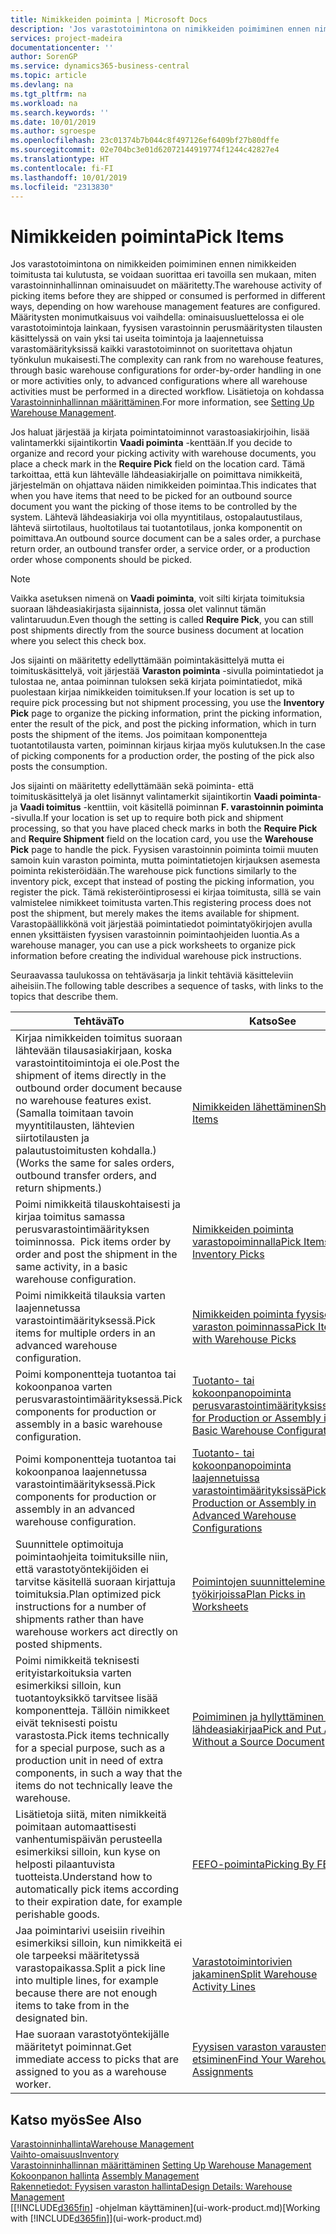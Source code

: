 ```yaml
---
title: Nimikkeiden poiminta | Microsoft Docs
description: 'Jos varastotoimintona on nimikkeiden poimiminen ennen nimikkeiden toimitusta tai kulutusta, se voidaan suorittaa eri tavoilla sen mukaan, miten varastoinninhallinnan ominaisuudet on määritetty. [Määritysten](../configure-warehouse-processes.md) monimutkaisuus voi vaihdella: ominaisuusluettelossa ei ole varastotoimintoja lainkaan, tilauskohtaisessa fyysisen varastoinnin perusmäärityksissä käsittelytoimintoja on vain muutama toiminto, kun laajennetuissa varastomäärityksissä kaikki varastotoiminnot tehdään ohjatun työnkulun mukaisesti.'
services: project-madeira
documentationcenter: ''
author: SorenGP
ms.service: dynamics365-business-central
ms.topic: article
ms.devlang: na
ms.tgt_pltfrm: na
ms.workload: na
ms.search.keywords: ''
ms.date: 10/01/2019
ms.author: sgroespe
ms.openlocfilehash: 23c01374b7b044c8f497126ef6409bf27b80dffe
ms.sourcegitcommit: 02e704bc3e01d62072144919774f1244c42827e4
ms.translationtype: HT
ms.contentlocale: fi-FI
ms.lasthandoff: 10/01/2019
ms.locfileid: "2313830"
---
```

# <a name="pick-items"></a><span data-ttu-id="649b8-104">Nimikkeiden poiminta</span><span class="sxs-lookup"><span data-stu-id="649b8-104">Pick Items</span></span>
<span data-ttu-id="649b8-105">Jos varastotoimintona on nimikkeiden poimiminen ennen nimikkeiden toimitusta tai kulutusta, se voidaan suorittaa eri tavoilla sen mukaan, miten varastoinninhallinnan ominaisuudet on määritetty.</span><span class="sxs-lookup"><span data-stu-id="649b8-105">The warehouse activity of picking items before they are shipped or consumed is performed in different ways, depending on how warehouse management features are configured.</span></span> <span data-ttu-id="649b8-106">Määritysten monimutkaisuus voi vaihdella: ominaisuusluettelossa ei ole varastotoimintoja lainkaan, fyysisen varastoinnin perusmääritysten tilausten käsittelyssä on vain yksi tai useita toimintoja ja laajennetuissa varastomäärityksissä kaikki varastotoiminnot on suoritettava ohjatun työnkulun mukaisesti.</span><span class="sxs-lookup"><span data-stu-id="649b8-106">The complexity can rank from no warehouse features, through basic warehouse configurations for order-by-order handling in one or more activities only, to advanced configurations where all warehouse activities must be performed in a directed workflow.</span></span> <span data-ttu-id="649b8-107">Lisätietoja on kohdassa [Varastoinninhallinnan määrittäminen](warehouse-setup-warehouse.md).</span><span class="sxs-lookup"><span data-stu-id="649b8-107">For more information, see [Setting Up Warehouse Management](warehouse-setup-warehouse.md).</span></span>

<span data-ttu-id="649b8-108">Jos haluat järjestää ja kirjata poimintatoiminnot varastoasiakirjoihin, lisää valintamerkki sijaintikortin **Vaadi poiminta** -kenttään.</span><span class="sxs-lookup"><span data-stu-id="649b8-108">If you decide to organize and record your picking activity with warehouse documents, you place a check mark in the **Require Pick** field on the location card.</span></span> <span data-ttu-id="649b8-109">Tämä tarkoittaa, että kun lähtevälle lähdeasiakirjalle on poimittava nimikkeitä, järjestelmän on ohjattava näiden nimikkeiden poimintaa.</span><span class="sxs-lookup"><span data-stu-id="649b8-109">This indicates that when you have items that need to be picked for an outbound source document you want the picking of those items to be controlled by the system.</span></span> <span data-ttu-id="649b8-110">Lähtevä lähdeasiakirja voi olla myyntitilaus, ostopalautustilaus, lähtevä siirtotilaus, huoltotilaus tai tuotantotilaus, jonka komponentit on poimittava.</span><span class="sxs-lookup"><span data-stu-id="649b8-110">An outbound source document can be a sales order, a purchase return order, an outbound transfer order, a service order, or a production order whose components should be picked.</span></span>

> [!NOTE]
> <span data-ttu-id="649b8-111">Vaikka asetuksen nimenä on **Vaadi poiminta**, voit silti kirjata toimituksia suoraan lähdeasiakirjasta sijainnista, jossa olet valinnut tämän valintaruudun.</span><span class="sxs-lookup"><span data-stu-id="649b8-111">Even though the setting is called **Require Pick**, you can still post shipments directly from the source business document at location where you select this check box.</span></span>

<span data-ttu-id="649b8-112">Jos sijainti on määritetty edellyttämään poimintakäsittelyä mutta ei toimituskäsittelyä, voit järjestää **Varaston poiminta** -sivulla poimintatiedot ja tulostaa ne, antaa poiminnan tuloksen sekä kirjata poimintatiedot, mikä puolestaan kirjaa nimikkeiden toimituksen.</span><span class="sxs-lookup"><span data-stu-id="649b8-112">If your location is set up to require pick processing but not shipment processing, you use the **Inventory Pick** page to organize the picking information, print the picking information, enter the result of the pick, and post the picking information, which in turn posts the shipment of the items.</span></span> <span data-ttu-id="649b8-113">Jos poimitaan komponentteja tuotantotilausta varten, poiminnan kirjaus kirjaa myös kulutuksen.</span><span class="sxs-lookup"><span data-stu-id="649b8-113">In the case of picking components for a production order, the posting of the pick also posts the consumption.</span></span>

<span data-ttu-id="649b8-114">Jos sijainti on määritetty edellyttämään sekä poiminta- että toimituskäsittelyä ja olet lisännyt valintamerkit sijaintikortin **Vaadi poiminta**- ja **Vaadi toimitus** -kenttiin, voit käsitellä poiminnan **F. varastoinnin poiminta** -sivulla.</span><span class="sxs-lookup"><span data-stu-id="649b8-114">If your location is set up to require both pick and shipment processing, so that you have placed check marks in both the **Require Pick** and **Require Shipment** field on the location card, you use the **Warehouse Pick** page to handle the pick.</span></span> <span data-ttu-id="649b8-115">Fyysisen varastoinnin poiminta toimii muuten samoin kuin varaston poiminta, mutta poimintatietojen kirjauksen asemesta poiminta rekisteröidään.</span><span class="sxs-lookup"><span data-stu-id="649b8-115">The warehouse pick functions similarly to the inventory pick, except that instead of posting the picking information, you register the pick.</span></span> <span data-ttu-id="649b8-116">Tämä rekisteröintiprosessi ei kirjaa toimitusta, sillä se vain valmistelee nimikkeet toimitusta varten.</span><span class="sxs-lookup"><span data-stu-id="649b8-116">This registering process does not post the shipment, but merely makes the items available for shipment.</span></span> <span data-ttu-id="649b8-117">Varastopäällikkönä voit järjestää poimintatiedot poimintatyökirjojen avulla ennen yksittäisten fyysisen varastoinnin poimintaohjeiden luontia.</span><span class="sxs-lookup"><span data-stu-id="649b8-117">As a warehouse manager, you can use a pick worksheets to organize pick information before creating the individual warehouse pick instructions.</span></span>

<span data-ttu-id="649b8-118">Seuraavassa taulukossa on tehtäväsarja ja linkit tehtäviä käsitteleviin aiheisiin.</span><span class="sxs-lookup"><span data-stu-id="649b8-118">The following table describes a sequence of tasks, with links to the topics that describe them.</span></span>   

|<span data-ttu-id="649b8-119">**Tehtävä**</span><span class="sxs-lookup"><span data-stu-id="649b8-119">**To**</span></span>|<span data-ttu-id="649b8-120">**Katso**</span><span class="sxs-lookup"><span data-stu-id="649b8-120">**See**</span></span>|
|------------|-------------|  
|<span data-ttu-id="649b8-121">Kirjaa nimikkeiden toimitus suoraan lähtevään tilausasiakirjaan, koska varastointitoimintoja ei ole.</span><span class="sxs-lookup"><span data-stu-id="649b8-121">Post the shipment of items directly in the outbound order document because no warehouse features exist.</span></span> <span data-ttu-id="649b8-122">(Samalla toimitaan tavoin myyntitilausten, lähtevien siirtotilausten ja palautustoimitusten kohdalla.)</span><span class="sxs-lookup"><span data-stu-id="649b8-122">(Works the same for sales orders, outbound transfer orders, and return shipments.)</span></span>|[<span data-ttu-id="649b8-123">Nimikkeiden lähettäminen</span><span class="sxs-lookup"><span data-stu-id="649b8-123">Ship Items</span></span>](warehouse-how-ship-items.md)|  
|<span data-ttu-id="649b8-124">Poimi nimikkeitä tilauskohtaisesti ja kirjaa toimitus samassa perusvarastointimäärityksen toiminnossa.  </span><span class="sxs-lookup"><span data-stu-id="649b8-124">Pick items order by order and post the shipment in the same activity, in a basic warehouse configuration.</span></span>|[<span data-ttu-id="649b8-125">Nimikkeiden poiminta varastopoiminnalla</span><span class="sxs-lookup"><span data-stu-id="649b8-125">Pick Items with Inventory Picks</span></span>](warehouse-how-to-pick-items-with-inventory-picks.md)|
|<span data-ttu-id="649b8-126">Poimi nimikkeitä tilauksia varten laajennetussa varastointimäärityksessä.</span><span class="sxs-lookup"><span data-stu-id="649b8-126">Pick items for multiple orders in an advanced warehouse configuration.</span></span>|[<span data-ttu-id="649b8-127">Nimikkeiden poiminta fyysisen varaston poiminnassa</span><span class="sxs-lookup"><span data-stu-id="649b8-127">Pick Items with Warehouse Picks</span></span>](warehouse-how-to-pick-items-for-warehouse-shipment.md)|  
|<span data-ttu-id="649b8-128">Poimi komponentteja tuotantoa tai kokoonpanoa varten perusvarastointimäärityksessä.</span><span class="sxs-lookup"><span data-stu-id="649b8-128">Pick components for production or assembly in a basic warehouse configuration.</span></span>|[<span data-ttu-id="649b8-129">Tuotanto- tai kokoonpanopoiminta perusvarastointimäärityksissä</span><span class="sxs-lookup"><span data-stu-id="649b8-129">Pick for Production or Assembly in Basic Warehouse Configurations</span></span>](warehouse-how-to-pick-for-production.md)|
|<span data-ttu-id="649b8-130">Poimi komponentteja tuotantoa tai kokoonpanoa laajennetussa varastointimäärityksessä.</span><span class="sxs-lookup"><span data-stu-id="649b8-130">Pick components for production or assembly in an advanced warehouse configuration.</span></span>|[<span data-ttu-id="649b8-131">Tuotanto- tai kokoonpanopoiminta laajennetuissa varastointimäärityksissä</span><span class="sxs-lookup"><span data-stu-id="649b8-131">Pick for Production or Assembly in Advanced Warehouse Configurations</span></span>](warehouse-how-to-pick-for-internal-operations-in-advanced-warehousing.md)|  
|<span data-ttu-id="649b8-132">Suunnittele optimoituja poimintaohjeita toimituksille niin, että varastotyöntekijöiden ei tarvitse käsitellä suoraan kirjattuja toimituksia.</span><span class="sxs-lookup"><span data-stu-id="649b8-132">Plan optimized pick instructions for a number of shipments rather than have warehouse workers act directly on posted shipments.</span></span>|[<span data-ttu-id="649b8-133">Poimintojen suunnitteleminen työkirjoissa</span><span class="sxs-lookup"><span data-stu-id="649b8-133">Plan Picks in Worksheets</span></span>](warehouse-how-to-plan-picks-in-worksheets.md)|  
|<span data-ttu-id="649b8-134">Poimi nimikkeitä teknisesti erityistarkoituksia varten esimerkiksi silloin, kun tuotantoyksikkö tarvitsee lisää komponentteja. Tällöin nimikkeet eivät teknisesti poistu varastosta.</span><span class="sxs-lookup"><span data-stu-id="649b8-134">Pick items technically for a special purpose, such as a production unit in need of extra components, in such a way that the items do not technically leave the warehouse.</span></span>|[<span data-ttu-id="649b8-135">Poimiminen ja hyllyttäminen ilman lähdeasiakirjaa</span><span class="sxs-lookup"><span data-stu-id="649b8-135">Pick and Put Away Without a Source Document</span></span>](warehouse-how-to-create-put-aways-from-internal-put-aways.md)|
|<span data-ttu-id="649b8-136">Lisätietoja siitä, miten nimikkeitä poimitaan automaattisesti vanhentumispäivän perusteella esimerkiksi silloin, kun kyse on helposti pilaantuvista tuotteista.</span><span class="sxs-lookup"><span data-stu-id="649b8-136">Understand how to automatically pick items according to their expiration date, for example perishable goods.</span></span>|[<span data-ttu-id="649b8-137">FEFO-poiminta</span><span class="sxs-lookup"><span data-stu-id="649b8-137">Picking By FEFO</span></span>](warehouse-picking-by-fefo.md)|
|<span data-ttu-id="649b8-138">Jaa poimintarivi useisiin riveihin esimerkiksi silloin, kun nimikkeitä ei ole tarpeeksi määritetyssä varastopaikassa.</span><span class="sxs-lookup"><span data-stu-id="649b8-138">Split a pick line into multiple lines, for example because there are not enough items to take from in the designated bin.</span></span>|[<span data-ttu-id="649b8-139"> Varastotoimintorivien jakaminen</span><span class="sxs-lookup"><span data-stu-id="649b8-139">Split Warehouse Activity Lines</span></span>](warehouse-how-to-split-warehouse-activity-lines.md)|
|<span data-ttu-id="649b8-140">Hae suoraan varastotyöntekijälle määritetyt poiminnat.</span><span class="sxs-lookup"><span data-stu-id="649b8-140">Get immediate access to picks that are assigned to you as a warehouse worker.</span></span>|[<span data-ttu-id="649b8-141">Fyysisen varaston varausten etsiminen</span><span class="sxs-lookup"><span data-stu-id="649b8-141">Find Your Warehouse Assignments</span></span>](warehouse-how-to-find-your-warehouse-assignments.md)|  

## <a name="see-also"></a><span data-ttu-id="649b8-142">Katso myös</span><span class="sxs-lookup"><span data-stu-id="649b8-142">See Also</span></span>  
[<span data-ttu-id="649b8-143">Varastoinninhallinta</span><span class="sxs-lookup"><span data-stu-id="649b8-143">Warehouse Management</span></span>](warehouse-manage-warehouse.md)  
[<span data-ttu-id="649b8-144">Vaihto-omaisuus</span><span class="sxs-lookup"><span data-stu-id="649b8-144">Inventory</span></span>](inventory-manage-inventory.md)  
<span data-ttu-id="649b8-145">[Varastoinninhallinnan määrittäminen](warehouse-setup-warehouse.md)   </span><span class="sxs-lookup"><span data-stu-id="649b8-145">[Setting Up Warehouse Management](warehouse-setup-warehouse.md)   </span></span>  
<span data-ttu-id="649b8-146">[Kokoonpanon hallinta](assembly-assemble-items.md)  </span><span class="sxs-lookup"><span data-stu-id="649b8-146">[Assembly Management](assembly-assemble-items.md)  </span></span>  
[<span data-ttu-id="649b8-147">Rakennetiedot: Fyysisen varaston hallinta</span><span class="sxs-lookup"><span data-stu-id="649b8-147">Design Details: Warehouse Management</span></span>](design-details-warehouse-management.md)  
<span data-ttu-id="649b8-148">[[!INCLUDE[d365fin](includes/d365fin_md.md)] -ohjelman käyttäminen](ui-work-product.md)</span><span class="sxs-lookup"><span data-stu-id="649b8-148">[Working with [!INCLUDE[d365fin](includes/d365fin_md.md)]](ui-work-product.md)</span></span>
